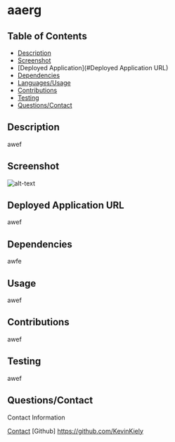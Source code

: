# aaerg

## Table of Contents
* [Description](#Description)
* [Screenshot](#Screenshot)
* [Deployed Application](#Deployed Application URL)
* [Dependencies](#Dependencies)
* [Languages/Usage](#Usage)
* [Contributions](#Contributions)
* [Testing](#Testing)
* [Questions/Contact](#Questions/Contact)

## Description
awef

## Screenshot
![alt-text](awef)

## Deployed Application URL
awef

## Dependencies
awfe

## Usage
awef

## Contributions
awef

## Testing 
awef

## Questions/Contact
Contact Information

[Contact](mailto:Kevinkiely762@gmail.com)
[Github] https://github.com/KevinKiely


